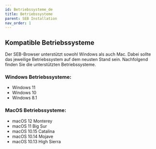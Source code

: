 ```yaml
---
id: Betriebssysteme_de
title: Betriebssysteme
parent: SEB Installation
nav_order: 1
---
```


## Kompatible Betriebssysteme

Der SEB-Browser unterstützt sowohl Windows als auch Mac. Dabei sollte das jeweilige Betriebssystem auf dem neusten Stand sein. Nachfolgend finden Sie die unterstützten Betriebssysteme.

### Windows Betriebssysteme:
* Windows 11
* Windows 10
* Windows 8.1

### MacOS Betriebssysteme:
* macOS 12 Monterey
* macOS 11 Big Sur
* macOS 10.15 Catalina
* macOS 10.14 Mojave
* macOS 10.13 High Sierra

